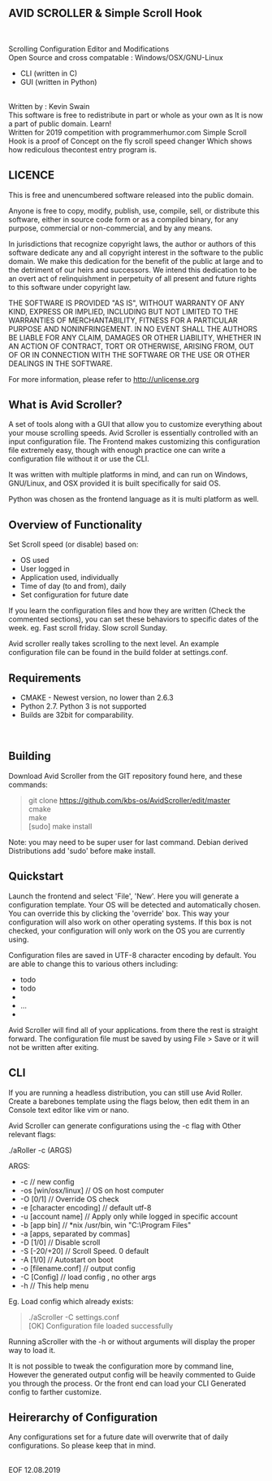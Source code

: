 AVID SCROLLER & Simple Scroll Hook
----------------------------------
<br>

Scrolling Configuration Editor and Modifications<br>
Open Source and cross compatable : Windows/OSX/GNU-Linux

- CLI (written in C)
- GUI (written in Python)
<br>
Written by : Kevin Swain
<br>
This software is free to redistribute in part or whole as your own as
It is now a part of public domain. Learn!
<br>
Written for 2019 competition with programmerhumor.com
Simple Scroll Hook is a proof of Concept on the fly scroll speed changer
Which shows how rediculous thecontest entry program is.
<br>


LICENCE
-------

This is free and unencumbered software released into the public domain.

Anyone is free to copy, modify, publish, use, compile, sell, or
distribute this software, either in source code form or as a compiled
binary, for any purpose, commercial or non-commercial, and by any
means.

In jurisdictions that recognize copyright laws, the author or authors
of this software dedicate any and all copyright interest in the
software to the public domain. We make this dedication for the benefit
of the public at large and to the detriment of our heirs and
successors. We intend this dedication to be an overt act of
relinquishment in perpetuity of all present and future rights to this
software under copyright law.

THE SOFTWARE IS PROVIDED "AS IS", WITHOUT WARRANTY OF ANY KIND,
EXPRESS OR IMPLIED, INCLUDING BUT NOT LIMITED TO THE WARRANTIES OF
MERCHANTABILITY, FITNESS FOR A PARTICULAR PURPOSE AND NONINFRINGEMENT.
IN NO EVENT SHALL THE AUTHORS BE LIABLE FOR ANY CLAIM, DAMAGES OR
OTHER LIABILITY, WHETHER IN AN ACTION OF CONTRACT, TORT OR OTHERWISE,
ARISING FROM, OUT OF OR IN CONNECTION WITH THE SOFTWARE OR THE USE OR
OTHER DEALINGS IN THE SOFTWARE.

For more information, please refer to <http://unlicense.org>
<br>



What is Avid Scroller?
----------------------

A set of tools along with a GUI that allow you to customize
everything about your mouse scrolling speeds. Avid Scroller
is essentially controlled with an input configuration file.
The Frontend makes customizing this configuration file 
extremely easy, though with enough practice one can write
a configuration file without it or use the CLI.

It was written with multiple platforms in mind, and can run
on Windows, GNU/Linux, and OSX provided it is built specifically
for said OS.

Python was chosen as the frontend language as it is multi
platform as well.
<br>



Overview of Functionality
-------------------------

Set Scroll speed (or disable) based on:
  - OS used
  - User logged in
  - Application used, individually
  - Time of day (to and from), daily
  - Set configuration for future date

If you learn the configuration files and how they are written
(Check the commented sections), you can set these behaviors
to specific dates of the week. eg. Fast scroll friday. Slow
scroll Sunday.


Avid scroller really takes scrolling to the next level. An
example configuration file can be found in the build folder
at settings.conf.
<br>



Requirements
------------

- CMAKE - Newest version, no lower than 2.6.3
- Python 2.7. Python 3 is not supported
- Builds are 32bit for comparability.
<br>


Building
--------

Download Avid Scroller from the GIT repository found here, and these commands:

> git clone https://github.com/kbs-os/AvidScroller/edit/master <br>
> cmake <br>
> make <br>
> [sudo] make install <br>

Note: you may need to be super user for last command. Debian derived 
Distributions add 'sudo' before make install.
<br>


Quickstart
----------

Launch the frontend and select 'File', 'New'. Here you will
generate a configuration template. Your OS will be detected
 and automatically chosen. You can override this
by clicking the 'override' box. This way your configuration
will also work on other operating systems. If this box is not
checked, your configuration will only work on the OS you 
are currently using.

Configuration files are saved in UTF-8 character encoding by
default. You are able to change this to various others including:
- todo
- todo
-
- ...
-

Avid Scroller will find all of your applications. from there
the rest is straight forward. The configuration file must be
saved by using File > Save or it will not be written after
exiting.
<br>


CLI
---
If you are running a headless distribution, you can still use Avid Roller.
Create a barebones template using the flags below, then edit them in an
Console text editor like vim or nano.

Avid Scroller can generate configurations using the -c flag with
Other relevant flags:

./aRoller -c (ARGS)

ARGS:<nl>
- -c // new config
- -os [win/osx/linux] // OS on host computer
- -O [0/1] // Override OS check
- -e [character encoding] // default utf-8
- -u [account name] // Apply only while logged in specific account
- -b [app bin] // *nix /usr/bin, win "C:\Program Files"
- -a [apps, separated by commas]
- -D [1/0] // Disable scroll
- -S [-20/+20] // Scroll Speed. 0 default
- -A [1/0] // Autostart on boot
- -o [filename.conf] // output config 
- -C [Config] // load config , no other args
- -h // This help menu

Eg. Load config which already exists:

> ./aScroller -C settings.conf<br>
> [OK] Configuration file loaded successfully

Running aScroller with the -h or without arguments will 
display the proper way to load it.

It is not possible to tweak the configuration more by command line,
However the generated output config will be heavily commented to
Guide you through the process. Or the front end can load your CLI
Generated config to farther customize.
<br>

Heirerarchy of Configuration
----------------------------

Any configurations set for a future date will overwrite that
of daily configurations. So please keep that in mind.

<BR>
  EOF 12.08.2019



